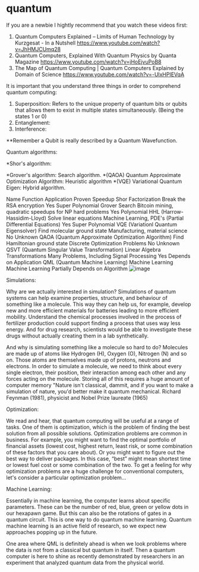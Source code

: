 # quantum

If you are a newbie I hightly recommend that you watch these videos first:
1. Quantum Computers Explained – Limits of Human Technology by Kurzgesat - In a Nutshell   https://www.youtube.com/watch?v=JhHMJCUmq28 
2. Quantum Computers, Explained With Quantum Physics by Quanta Magazine    https://www.youtube.com/watch?v=jHoEjvuPoB8
3. The Map of Quantum Computing | Quantum Computers Explained by Domain of Science  https://www.youtube.com/watch?v=-UlxHPIEVqA

It is important that you understand three things in order to comprehend quantum computing:
1. Superposition: Refers to the unique property of quantum bits or qubits that allows them to exist in multiple states simultaneously. (Being the states 1 or 0)
2. Entanglement:
3. Interference: 

**Remember a Qubit is really described by a Quantum Wavefunction. 

Quantum algorithms:

*Shor's algorithm:

*Grover's algorithm: Search algorithm.
*(QAOA) Quantum Approximate Optimization Algorithm: Heuristic algorithm
*(VQE) Variational Quantum Eigen: Hybrid algorithm.

Name	Function	Application	Proven	Speedup
Shor	Factorization	Break the RSA encryption	Yes	Super Polynomial
Grover	Search	Bitcoin mining, quadratic speedups for NP hard problems	Yes	Polynomial
HHL (Harrow-Hassidim-Lloyd)	Solve linear equations	Machine Learning, PDE's (Partial Differential Equations)	Yes	Super Polynomial
VQE (Variationl Quantum Eigensolver)	Find molecular ground state	Manufacturing, material science	No	Unknown
QAOA (Quantum Approximate Optimization Algorithm)	Find Hamiltonian ground state	Discrete Optimization Problems	No	Unknown
QSVT (Quantum Singular Value Transformation)	Linear Algebra Transformations	Many Problems, Including Signal Processing	Yes	Depends on Application
QML (Quantum Machine Learning)	Machine Learning	Machine Learning	Partially	Depends on Algorithm
![image](https://github.com/daniperil/quantum/assets/24758279/98cc1b69-56e6-4d36-a735-aef72aa36c5e)


Simulations: 

Why are we actually interested in simulation? Simulations of quantum systems can help examine properties, structure, and behaviour of something like a molecule. This way they can help us, for example, develop new and more efficient materials for batteries leading to more efficient mobility. Understand the chemical processes involved in the process of fertilizer production could support finding a process that uses way less energy. And for drug research, scientists would be able to investigate these drugs without actually creating them in a lab synthetically.

And why is simulating something like a molecule so hard to do? Molecules are made up of atoms like Hydrogen (H), Oxygen (O), Nitrogen (N) and so on. Those atoms are themselves made up of protons, neutrons and electrons. In order to simulate a molecule, we need to think about every single electron, their position, their interaction among each other and any forces acting on the molecule. Storing all of this requires a huge amount of computer memory
"Nature isn't classical, dammit, and if you want to make a simulation of nature, you'd better make it quantum mechanical. 
Richard Feynman (1981), physicist and Nobel Prize laureate (1965)

Optimization:

We read and hear, that quantum computing will be useful at a range of tasks. One of them is optimization, which is the problem of finding the best solution from all possible solutions. Optimization problems are common in business. For example, you might want to find the optimal portfolio of financial assets (lowest cost, highest return, least risk, or some combination of these factors that you care about). Or you might want to figure out the best way to deliver packages. In this case, “best” might mean shortest time or lowest fuel cost or some combination of the two. To get a feeling for why optimization problems are a huge challenge for conventional computers, let's consider a particular optimization problem...

Machine Learning:

Essentially in machine learning, the computer learns about specific parameters. These can be the number of red, blue, green or yellow dots in our hexapawn game. But this can also be the rotations of gates in a quantum circuit. This is one way to do quantum machine learning. Quantum machine learning is an active field of research, so we expect new approaches popping up in the future.

One area where QML is definitely ahead is when we look problems where the data is not from a classical but quantum in itself. Then a quantum computer is here to shine as recently demonstrated by researchers in an experiment that analyzed quantum data from the physical world.
